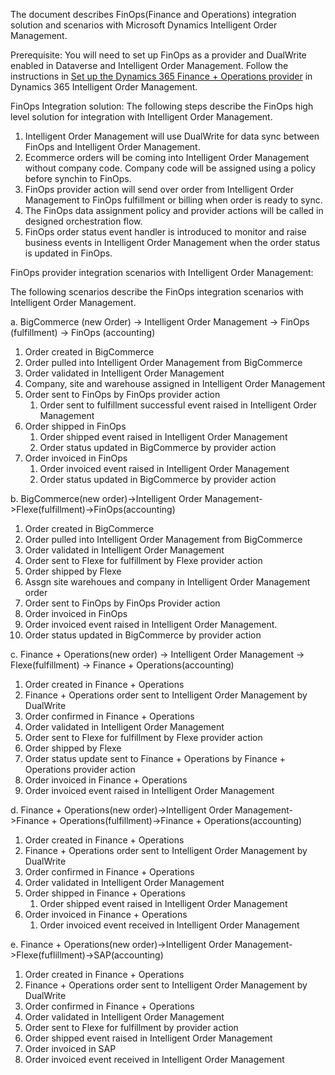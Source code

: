 The document describes FinOps(Finance and Operations) integration solution and scenarios with Microsoft Dynamics Intelligent Order Management.

Prerequisite: You will need to set up FinOps as a provider and DualWrite enabled in Dataverse and Intelligent Order Management. Follow the instructions in [Set up the Dynamics 365 Finance + Operations provider](set-up-finops-provider.md) in Dynamics 365 Intelligent Order Management.


FinOps Integration solution:
The following steps describe the FinOps high level solution for integration with Intelligent Order Management.

1.  Intelligent Order Management will use DualWrite for data sync between FinOps and Intelligent Order Management.
2.  Ecommerce orders will be coming into Intelligent Order Management without company code. Company code will be assigned using a policy before synchin to FinOps.
3.  FinOps provider action will send over order from Intelligent Order Management to FinOps fulfillment or billing when order is ready to sync. 
4.  The FinOps data assignment policy and provider actions will be called in designed orchestration flow.
5.  FinOps order status event handler is introduced to monitor and raise business events in Intelligent Order Management when the order status is updated in FinOps.
    
FinOps provider integration scenarios with Intelligent Order Management:

The following scenarios describe the FinOps integration scenarios with Intelligent Order Management.

a.	BigCommerce (new Order) -> Intelligent Order Management -> FinOps (fulfillment) -> FinOps (accounting)

  1.	Order created in BigCommerce
  1.	Order pulled into Intelligent Order Management from BigCommerce
  1.	Order validated in Intelligent Order Management
  1.	Company, site and warehouse assigned in Intelligent Order Management
  1.	Order sent to FinOps by FinOps provider action
         1.	Order sent to fulfillment successful event raised in Intelligent Order Management
  1.	Order shipped in FinOps
         1.  Order shipped event raised in Intelligent Order Management
         1. Order status updated in BigCommerce by provider action
  1.	Order invoiced in FinOps
         1.  Order invoiced event raised in Intelligent Order Management
         1. Order status updated in BigCommerce by provider action

b.  BigCommerce(new order)->Intelligent Order Management->Flexe(fulfillment)->FinOps(accounting)

  1.    Order created in BigCommerce
  1.    Order pulled into Intelligent Order Management from BigCommerce
  1.    Order validated in Intelligent Order Management
  1.    Order sent to Flexe for fulfillment by Flexe provider action
  1.    Order shipped by Flexe
  1.    Assgn site warehoues and company in Intelligent Order Management order
  1.    Order sent to FinOps by FinOps Provider action
  1.    Order invoiced in FinOps
  1.    Order invoiced event raised in Intelligent Order Management.
  1.    Order status updated in BigCommerce by provider action


c.  Finance + Operations(new order) -> Intelligent Order Management -> Flexe(fulfillment) -> Finance + Operations(accounting)

  1.    Order created in Finance + Operations
  1.    Finance + Operations order sent to Intelligent Order Management by DualWrite
  1.    Order confirmed in Finance + Operations
  1.    Order validated in Intelligent Order Management
  1.    Order sent to Flexe for fulfillment by Flexe provider action
  1.    Order shipped by Flexe
  1.    Order status update sent to Finance + Operations by Finance + Operations provider action
  1.    Order invoiced in Finance + Operations
  1.    Order invoiced event raised in Intelligent Order Management

d.  Finance + Operations(new order)->Intelligent Order Management->Finance + Operations(fulfillment)->Finance + Operations(accounting)

  1.    Order created in Finance + Operations
  1.    Finance + Operations order sent to Intelligent Order Management by DualWrite
  1.    Order confirmed in Finance + Operations
  1.    Order validated in Intelligent Order Management
  1.    Order shipped in Finance + Operations
         1.  Order shipped event raised in Intelligent Order Management
  1.    Order invoiced in Finance + Operations
         1.  Order invoiced event received in Intelligent Order Management

e.  Finance + Operations(new order)->Intelligent Order Management->Flexe(fuflillment)->SAP(accounting)

   1.   Order created in Finance + Operations
   1.   Finance + Operations order sent to Intelligent Order Management by DualWrite
   1.   Order confirmed in Finance + Operations
   1.   Order validated in Intelligent Order Management
   1.   Order sent to Flexe for fulfillment by provider action
   1.   Order shipped event raised in Intelligent Order Management
   1.   Order invoiced in SAP
   1.   Order invoiced event received in Intelligent Order Management

